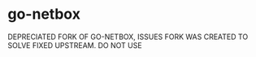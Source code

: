 go-netbox 
=========

DEPRECIATED FORK OF GO-NETBOX, ISSUES FORK WAS CREATED TO SOLVE FIXED UPSTREAM. DO NOT USE
